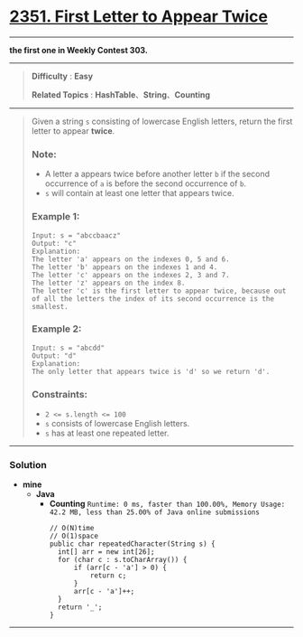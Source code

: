 # [2351. First Letter to Appear Twice](https://leetcode.com/problems/first-letter-to-appear-twice/)

---

**the first one in Weekly Contest 303.**

---

> **Difficulty** : **Easy**
> 
> **Related Topics** : **HashTable**、**String**、**Counting**

---

> Given a string `s` consisting of lowercase English letters, return the first letter to appear **twice**.
> 
> ### Note:
> * A letter a appears twice before another letter `b` if the second occurrence of `a` is before the second occurrence of `b`.
> * `s` will contain at least one letter that appears twice.
> 
> 
> ### Example 1:
> ```
> Input: s = "abccbaacz"
> Output: "c"
> Explanation:
> The letter 'a' appears on the indexes 0, 5 and 6.
> The letter 'b' appears on the indexes 1 and 4.
> The letter 'c' appears on the indexes 2, 3 and 7.
> The letter 'z' appears on the index 8.
> The letter 'c' is the first letter to appear twice, because out of all the letters the index of its second occurrence is the smallest.
> ```
> 
> ### Example 2:
> ```
> Input: s = "abcdd"
> Output: "d"
> Explanation:
> The only letter that appears twice is 'd' so we return 'd'.
> ```
> 
> ### Constraints:
> * `2 <= s.length <= 100`
> * `s` consists of lowercase English letters.
> * `s` has at least one repeated letter.

---

### Solution
* **mine**
  * **Java**
    * **Counting** `Runtime: 0 ms, faster than 100.00%, Memory Usage: 42.2 MB, less than 25.00% of Java online submissions`
      ```
      // O(N)time
      // O(1)space
      public char repeatedCharacter(String s) {
        int[] arr = new int[26];
        for (char c : s.toCharArray()) {
            if (arr[c - 'a'] > 0) {
                return c;
            }
            arr[c - 'a']++;
        }
        return '_';
      }
      ```
    
---

